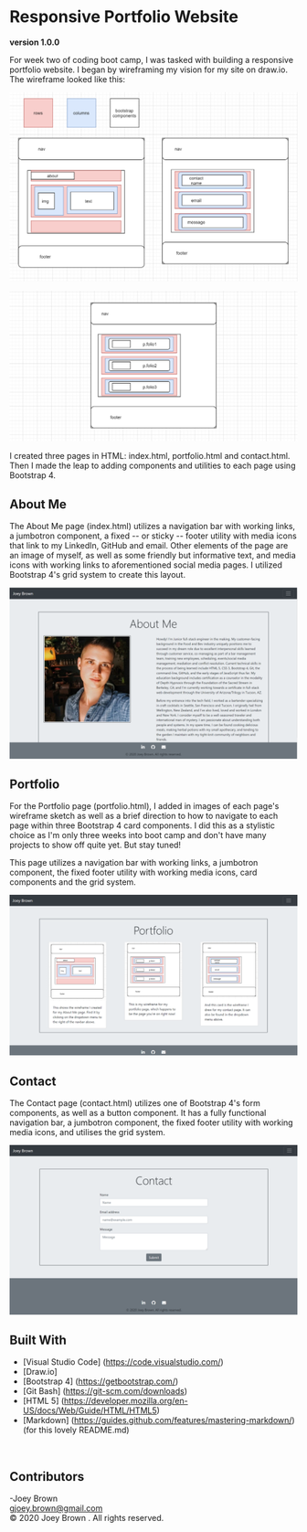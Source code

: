 # Responsive Portfolio Website

**version 1.0.0**

For week two of coding boot camp, I was tasked with building a responsive portfolio website. I began by wireframing my vision for my site on draw.io. The wireframe looked like this:

![Image of top line of wireframe](Assets\Images/wireframe-topline.png)

![Image of bottom line of wireframe](Assets\Images/wireframe-bottomline.png)

I created three pages in HTML: index.html, portfolio.html and contact.html. Then I made the leap to adding components and utilities to each page using Bootstrap 4. 
<br>

## About Me

The About Me page (index.html) utilizes a navigation bar with working links, a jumbotron component, a fixed -- or sticky -- footer utility with media icons that link to my LinkedIn, GitHub and email. Other elements of the page are an image of myself, as well as some friendly but informative text, and media icons with working links to aforementioned social media pages. I utilized Bootstrap 4's grid system to create this layout.

![Image of About Me page](Assets\Images/aboutme.png)
<br>

## Portfolio

For the Portfolio page (portfolio.html), I added in images of each page's wireframe sketch as well as a brief direction to how to navigate to each page within three Bootstrap 4 card components. I did this as a stylistic choice as I'm only three weeks into boot camp and don't have many projects to show off quite yet. But stay tuned! 

This page utilizes a navigation bar with working links, a jumbotron component, the fixed footer utility with working media icons, card components and the grid system.

![Image of Portfolio page](Assets\Images/portfolio.png)
<br>

## Contact

The Contact page (contact.html) utilizes one of Bootstrap 4's form components, as well as a button component. It has a fully functional navigation bar, a jumbotron component, the fixed footer utility with working media icons, and utilises the grid system.

![Image of Contact page](Assets\Images/contact.png)
<br>

## Built With

* [Visual Studio Code] (https://code.visualstudio.com/)
* [Draw.io]
* [Bootstrap 4] (https://getbootstrap.com/)
* [Git Bash] (https://git-scm.com/downloads)
* [HTML 5] (https://developer.mozilla.org/en-US/docs/Web/Guide/HTML/HTML5)
* [Markdown] (https://guides.github.com/features/mastering-markdown/) (for this lovely README.md)
<br>

## Contributors

-Joey Brown <br> <gjoey.brown@gmail.com> <br> &copy; 2020 Joey Brown . All rights reserved.